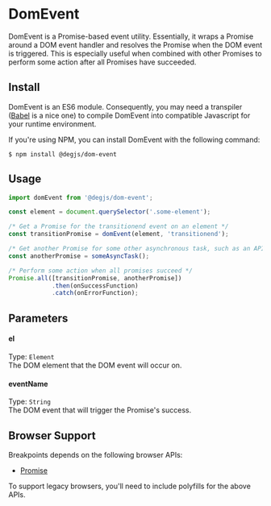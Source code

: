 # DomEvent
DomEvent is a Promise-based event utility. Essentially, it wraps a Promise around a DOM event handler and resolves the Promise when the DOM event is triggered. This is especially useful when combined with other Promises to perform some action after all Promises have succeeded.

## Install
DomEvent is an ES6 module. Consequently, you may need a transpiler ([Babel](https://babeljs.io) is a nice one) to compile DomEvent into compatible Javascript for your runtime environment.

If you're using NPM, you can install DomEvent with the following command:

```
$ npm install @degjs/dom-event
```

## Usage
``` javascript
import domEvent from '@degjs/dom-event';

const element = document.querySelector('.some-element');

/* Get a Promise for the transitionend event on an element */
const transitionPromise = domEvent(element, 'transitionend');

/* Get another Promise for some other asynchronous task, such as an API call */
const anotherPromise = someAsyncTask();

/* Perform some action when all promises succeed */
Promise.all([transitionPromise, anotherPromise])
			.then(onSuccessFunction)
			.catch(onErrorFunction);
```

## Parameters

#### el
Type: `Element`   
The DOM element that the DOM event will occur on.

#### eventName
Type: `String`   
The DOM event that will trigger the Promise's success.

## Browser Support

Breakpoints depends on the following browser APIs:
+ [Promise](https://github.com/stefanpenner/es6-promise)

To support legacy browsers, you'll need to include polyfills for the above APIs.
 
